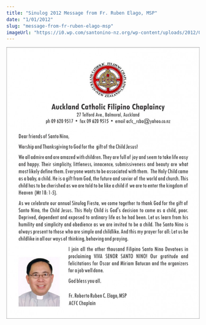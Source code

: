 ```yaml
---
title: "Sinulog 2012 Message from Fr. Ruben Elago, MSP"
date: "1/01/2012"
slug: "message-from-fr-ruben-elago-msp"
imageUrl: "https://i0.wp.com/santonino-nz.org/wp-content/uploads/2012/01/ruben-730x1024.jpg?resize=730%2C1024"
---
```


[![](assets\images\ruben-730x1024.jpg "ruben")](https://i0.wp.com/santonino-nz.org/wp-content/uploads/2012/01/ruben.jpg)